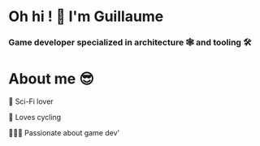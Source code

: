 # Oh hi  ! 👋 I'm Guillaume
### Game developer specialized in architecture 🕸️ and tooling 🛠️ 

# About me 😎

🚀 Sci-Fi lover

🚴 Loves cycling

🧑🏻‍💻 Passionate about game dev'

